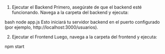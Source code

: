 1. Ejecutar el Backend
Primero, asegúrate de que el backend esté funcionando. Navega a la carpeta del backend y ejecuta:

bash
node app.js
Esto iniciará tu servidor backend en el puerto configurado (por ejemplo, http://localhost:3000/usuarios).

2. Ejecutar el Frontend
Luego, navega a la carpeta del frontend y ejecuta:

npm start